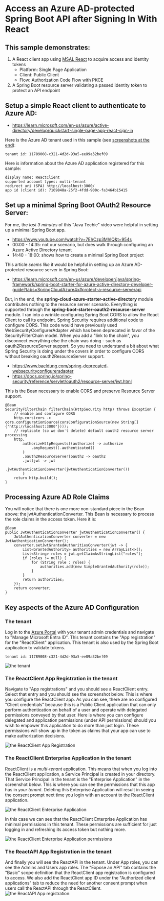 # Access an Azure AD-protected Spring Boot API after Signing In With React

## This sample demonstrates:
1. A React client app using [MSAL React](https://www.npmjs.com/package/@azure/msal-react) to acquire access and identity tokens
    * Platform: Single Page Application
    * Client: Public Client
    * Flow: Authorization Code Flow with PKCE
2. A Spring Boot resource server validating a passed identity token to protect an API endpoint

## Setup a simple React client to authenticate to Azure AD:
* https://learn.microsoft.com/en-us/azure/active-directory/develop/quickstart-single-page-app-react-sign-in

Here is the Azure AD tenant used in this sample (see [screenshots at the end](#key-aspects-of-the-azure-ad-configuration)):

    tenant id: 11789008-c321-4d2d-93a5-ee89a32bef09

Here is information about the Azure AD application registered for this sample:

    display name: ReactClient
    supported account types: multi-tenant
    redirect uri (SPA) http://localhost:3000/
    app id (client id): 7169848a-25f2-4fdd-900c-fa3464b15415

## Set up a minimal Spring Boot OAuth2 Resource Server:
For me, the *last 3 minutes* of this "Java Techie" video were helpful in setting up a minimal Spring Boot app.
* https://www.youtube.com/watch?v=7EhCzp3MhlQ&t=954s
* 00:00 - 14:35: not our scenario, but does walk through configuring an Azure Active Directory tenant
* 14:40 - 18:00: shows how to create a minimal Spring Boot project

This article *seems like* it would be helpful in setting up an Azure AD-protected resource server in Spring Boot:
* https://learn.microsoft.com/en-us/azure/developer/java/spring-framework/spring-boot-starter-for-azure-active-directory-developer-guide?tabs=SpringCloudAzure4x#protect-a-resource-serverapi

But, in the end, the <b>spring-cloud-azure-starter-active-directory</b> module contributes nothing to the resource server scenario. Everything is supported through the <b>spring-boot-starter-oauth2-resource-server</b> module. I ran into a wrinkle configuring Spring Boot CORS to allow the React Client to call its endpoint. Spring Security requires additional code to configure CORS. This code would have previously used WebSecurityConfigurerAdapter which has been deprecated in favor of the SecurityFilterChain model. When you add a "link to the chain", you disconnect everything else the chain was doing - such as oauth2ResourceServer support. So you need to understand a bit about what Spring Security is doing under the covers in order to configure CORS without breaking oauth2ResourceServer support.
* https://www.baeldung.com/spring-deprecated-websecurityconfigureradapter
* https://docs.spring.io/spring-security/reference/servlet/oauth2/resource-server/jwt.html

This is the Bean necessary to enable CORS and preserve Resource Server support.

    @Bean
    SecurityFilterChain filterChain(HttpSecurity http) throws Exception {
        // enable and configure CORS
        http.cors(cors -> cors.configurationSource(corsConfigurationSource(new String[]{"http://localhost:3000"})));
        // replicate (so we don't delete) default oauth2 resource server processing
        http.
            authorizeHttpRequests((authorize) -> authorize
                .anyRequest().authenticated()
            )
            .oauth2ResourceServer(oauth2 -> oauth2
            .jwt(jwt -> jwt
                    .jwtAuthenticationConverter(jwtAuthenticationConverter())
            )
        return http.build();
    }
## Processing Azure AD Role Claims
You will notice that there is one more non-standard piece in the Bean above: the jwtAuthenticationConverter. This Bean is necessary to process the role claims in the access token. Here it is:

    @Bean
    public JwtAuthenticationConverter jwtAuthenticationConverter() {
        JwtAuthenticationConverter converter = new JwtAuthenticationConverter();
        converter.setJwtGrantedAuthoritiesConverter(jwt -> {
            List<GrantedAuthority> authorities = new ArrayList<>();
            List<String> roles = jwt.getClaimAsStringList("roles");
            if (roles != null) {
                for (String role : roles) {
                    authorities.add(new SimpleGrantedAuthority(role));
                }
            }
            return authorities;
        });
        return converter;
    }

## Key aspects of the Azure AD Configuration
### The tenant
Log in to the [Azure Portal](https://portal.azure.com) with your tenant admin credentials and navigate to "Manage Microsoft Entra ID". This tenant contains the "App registration" for the "ReactClient" application. This tenant is also used by the Spring Boot application to validate tokens.
    
    tenant id: 11789008-c321-4d2d-93a5-ee89a32bef09
 
![the tenant](./docimages/tenant.png)

### The ReactClient App Registration in the tenant
Navigate to "App registrations" and you should see a ReactClient entry. Select that entry and you should see the screenshot below. This is where you configure the ReactClient app. As you can see, there are no configured "Client credentials" because this is a Public Client application that can only perform authentication on behalf of a user and operate with delegated permissions conveyed by that user. Here is where you can configure delegated and application permissions (under API permissions) should you wish to empower this application to do more than just login. These permissions will show up in the token as claims that your app can use to make authorization decisions.

![the ReactClient App Registration](./docimages/appregistration.png)

### The ReactClient Enterprise Application in the tenant
ReactClient is a *multi-tenant* application. This means that when you log into the ReactClient application, a Service Principal is created in your directory. That Service Principal in the tenant is the "Enterprise Application" in the screenshot below. This is where you can see the permissions that this app has in *your tenant*. Deleting this Enterprise Application will result in seeing the consent prompt next time you login with an account to the ReactClient application.

![the ReactClient Enterprise Application](./docimages/enterpriseapp.png)

In this case we can see that the ReactClient Enterprise Application has minimal permissions in this tenant. These permissions are sufficient for just logging in and refreshing its access token but nothing more.

![the ReactClient Enterprise Application permissions](./docimages/enterpriseapppermissions.png)

### The ReactAPI App Registration in the tenant
And finally you will see the ReactAPI in the tenant. Under App roles, you can see the Admins and Users app roles. The "Expose an API" tab contains the "Basic" scope definition that the ReactClient app registration is configured to access. We also add the ReactClient app ID under the "Authorized client applications" tab to reduce the need for another consent prompt when users call the ReactAPI through the ReactClient.
![the ReactAPI App registration](./docimages/reactapiappreg.png)
